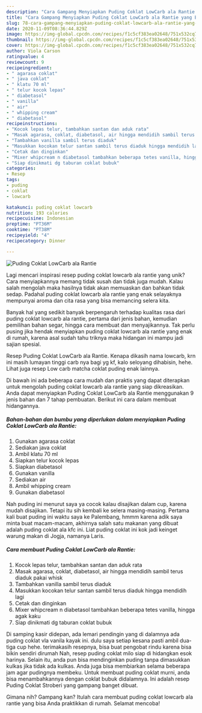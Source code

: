 ```yaml
---
description: "Cara Gampang Menyiapkan Puding Coklat LowCarb ala Rantie yang Enak Banget"
title: "Cara Gampang Menyiapkan Puding Coklat LowCarb ala Rantie yang Enak Banget"
slug: 78-cara-gampang-menyiapkan-puding-coklat-lowcarb-ala-rantie-yang-enak-banget
date: 2020-11-09T08:36:44.829Z
image: https://img-global.cpcdn.com/recipes/f1c5cf383ea02648/751x532cq70/puding-coklat-lowcarb-ala-rantie-foto-resep-utama.jpg
thumbnail: https://img-global.cpcdn.com/recipes/f1c5cf383ea02648/751x532cq70/puding-coklat-lowcarb-ala-rantie-foto-resep-utama.jpg
cover: https://img-global.cpcdn.com/recipes/f1c5cf383ea02648/751x532cq70/puding-coklat-lowcarb-ala-rantie-foto-resep-utama.jpg
author: Viola Carson
ratingvalue: 4
reviewcount: 9
recipeingredient:
- " agarasa coklat"
- " java coklat"
- " klatu 70 ml"
- " telur kocok lepas"
- " diabetasol"
- " vanilla"
- " air"
- " whipping cream"
- " diabetasol"
recipeinstructions:
- "Kocok lepas telur, tambahkan santan dan aduk rata"
- "Masak agarasa, coklat, diabetasol, air hingga mendidih sambil terus diaduk pakai whisk"
- "Tambahkan vanilla sambil terus diaduk"
- "Masukkan kocokan telur santan sambil terus diaduk hingga mendidih lagi"
- "Cetak dan dinginkan"
- "Mixer whipcream n diabetasol tambahkan beberapa tetes vanilla, hingga agak kaku"
- "Siap dinikmati dg taburan coklat bubuk"
categories:
- Resep
tags:
- puding
- coklat
- lowcarb

katakunci: puding coklat lowcarb 
nutrition: 193 calories
recipecuisine: Indonesian
preptime: "PT36M"
cooktime: "PT38M"
recipeyield: "4"
recipecategory: Dinner

---
```



![Puding Coklat LowCarb ala Rantie](https://img-global.cpcdn.com/recipes/f1c5cf383ea02648/751x532cq70/puding-coklat-lowcarb-ala-rantie-foto-resep-utama.jpg)

Lagi mencari inspirasi resep puding coklat lowcarb ala rantie yang unik? Cara menyiapkannya memang tidak susah dan tidak juga mudah. Kalau salah mengolah maka hasilnya tidak akan memuaskan dan bahkan tidak sedap. Padahal puding coklat lowcarb ala rantie yang enak selayaknya mempunyai aroma dan cita rasa yang bisa memancing selera kita.

Banyak hal yang sedikit banyak berpengaruh terhadap kualitas rasa dari puding coklat lowcarb ala rantie, pertama dari jenis bahan, kemudian pemilihan bahan segar, hingga cara membuat dan menyajikannya. Tak perlu pusing jika hendak menyiapkan puding coklat lowcarb ala rantie yang enak di rumah, karena asal sudah tahu triknya maka hidangan ini mampu jadi sajian spesial.

Resep Puding Coklat LowCarb ala Rantie. Kenapa dikasih nama lowcarb, krn ini masih lumayan tinggi carb nya bagi yg kf, kalo seloyang dihabisin, hehe. Lihat juga resep Low carb matcha coklat puding enak lainnya.


Di bawah ini ada beberapa cara mudah dan praktis yang dapat diterapkan untuk mengolah puding coklat lowcarb ala rantie yang siap dikreasikan. Anda dapat menyiapkan Puding Coklat LowCarb ala Rantie menggunakan 9 jenis bahan dan 7 tahap pembuatan. Berikut ini cara dalam membuat hidangannya.

<!--inarticleads1-->

##### Bahan-bahan dan bumbu yang diperlukan dalam menyiapkan Puding Coklat LowCarb ala Rantie:

1. Gunakan  agarasa coklat
1. Sediakan  java coklat
1. Ambil  klatu 70 ml
1. Siapkan  telur kocok lepas
1. Siapkan  diabetasol
1. Gunakan  vanilla
1. Sediakan  air
1. Ambil  whipping cream
1. Gunakan  diabetasol


Nah puding ini menurut saya ya cocok kalau disajikan dalam cup, karena mudah disajikan. Tetapi itu sih kembali ke selera masing-masing. Pertama kali buat puding ini waktu saya ke Palembang, hmmm karena adik saya minta buat macam-macam, akhirnya salah satu makanan yang dibuat adalah puding coklat ala kfc ini. Liat puding coklat ini kok jadi keinget warung makan di Jogja, namanya Laris. 

<!--inarticleads2-->

##### Cara membuat Puding Coklat LowCarb ala Rantie:

1. Kocok lepas telur, tambahkan santan dan aduk rata
1. Masak agarasa, coklat, diabetasol, air hingga mendidih sambil terus diaduk pakai whisk
1. Tambahkan vanilla sambil terus diaduk
1. Masukkan kocokan telur santan sambil terus diaduk hingga mendidih lagi
1. Cetak dan dinginkan
1. Mixer whipcream n diabetasol tambahkan beberapa tetes vanilla, hingga agak kaku
1. Siap dinikmati dg taburan coklat bubuk


Di samping kasir didepan, ada lemari pendingin yang di dalamnya ada puding coklat vla vanila kayak ini. dulu saya setiap kesana pasti ambil dua-tiga cup hehe. terimakasih resepnya, bisa buat pengobat rindu karena bisa bikin sendiri dirumah Nah, resep puding coklat milo siap di hidangkan esok harinya. Selain itu, anda pun bisa mendinginkan puding tanpa dimasukkan kulkas jika tidak ada kulkas. Anda juga bisa membiarkan selama beberapa jam agar pudingnya membeku. Untuk membuat puding coklat murni, anda bisa menambahkannya dengan coklat bubuk didalamnya. Ini adalah resep Puding Coklat Stroberi yang gampang banget dibuat. 

Gimana nih? Gampang kan? Itulah cara membuat puding coklat lowcarb ala rantie yang bisa Anda praktikkan di rumah. Selamat mencoba!
